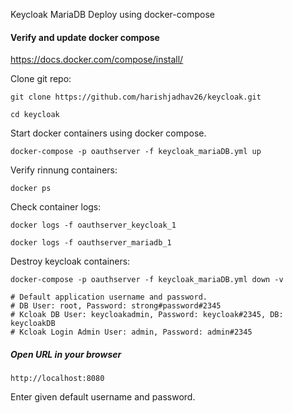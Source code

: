 Keycloak MariaDB Deploy using docker-compose

#### Verify and update docker compose

https://docs.docker.com/compose/install/

Clone git repo:

```git clone https://github.com/harishjadhav26/keycloak.git```

```cd keycloak```

Start docker containers using docker compose.

```docker-compose -p oauthserver -f keycloak_mariaDB.yml up```

Verify rinnung containers:

```docker ps```

Check container logs:

```docker logs -f oauthserver_keycloak_1```

```docker logs -f oauthserver_mariadb_1```

Destroy keycloak containers:

```docker-compose -p oauthserver -f keycloak_mariaDB.yml down -v```

```
# Default application username and password.
# DB User: root, Password: strong#password#2345
# Kcloak DB User: keycloakadmin, Password: keycloak#2345, DB: keycloakDB
# Kcloak Login Admin User: admin, Password: admin#2345
```

##### Open URL in your browser

```http://localhost:8080```

Enter given default username and password.

